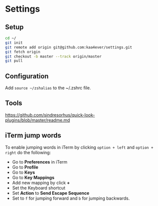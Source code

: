 # Settings

## Setup
```bash
cd ~/
git init
git remote add origin git@github.com:kaa4ever/settings.git
git fetch origin
git checkout -b master --track origin/master
git pull
```

## Configuration
Add `source ~/zshalias` to the ~/.zshrc file.

## Tools
https://github.com/sindresorhus/quick-look-plugins/blob/master/readme.md

## iTerm jump words
To enable jumping words in iTerm by clicking `option + left` and `option + right` do the following:
- Go to __Preferences__ in iTerm
- Go to __Profile__
- Go to __Keys__
- Go to __Key Mappings__
- Add new mapping by click __+__
- Set the Keyboard shortcut
- Set __Action__ to __Send Escape Sequence__
- Set to `f` for jumping forward and `b` for jumping backwards.
